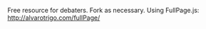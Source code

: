 Free resource for debaters.  Fork as necessary.  Using FullPage.js: http://alvarotrigo.com/fullPage/
